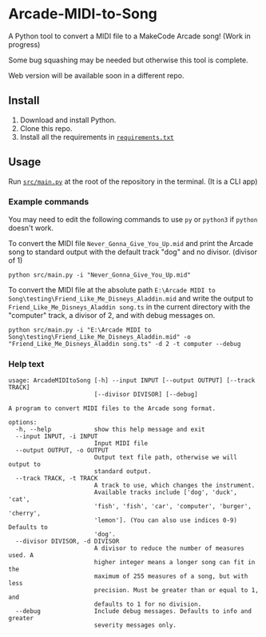 # Arcade-MIDI-to-Song

A Python tool to convert a MIDI file to a MakeCode Arcade song! (Work in
progress)

Some bug squashing may be needed but otherwise this tool is complete.

Web version will be available soon in a different repo.

## Install

1. Download and install Python.
2. Clone this repo.
3. Install all the requirements in [`requirements.txt`](requirements.txt)

## Usage

Run [`src/main.py`](src/main.py) at the root of the repository in the terminal.
(It is a CLI app)

### Example commands

You may need to edit the following commands to use `py` or `python3` if
`python` doesn't work.

To convert the MIDI file `Never_Gonna_Give_You_Up.mid` and print the Arcade
song to standard output with the default track "dog" and no divisor.
(divisor of 1)

```commandline
python src/main.py -i "Never_Gonna_Give_You_Up.mid"
```

To convert the MIDI file at the absolute path
`E:\Arcade MIDI to Song\testing\Friend_Like_Me_Disneys_Aladdin.mid` and
write the output to `Friend_Like_Me_Disneys_Aladdin song.ts` in the current
directory with the "computer" track, a divisor of 2, and with debug messages
on.

```commandline
python src/main.py -i "E:\Arcade MIDI to Song\testing\Friend_Like_Me_Disneys_Aladdin.mid" -o "Friend_Like_Me_Disneys_Aladdin song.ts" -d 2 -t computer --debug
```

### Help text

```commandline
usage: ArcadeMIDItoSong [-h] --input INPUT [--output OUTPUT] [--track TRACK]
                        [--divisor DIVISOR] [--debug]

A program to convert MIDI files to the Arcade song format.

options:
  -h, --help            show this help message and exit
  --input INPUT, -i INPUT
                        Input MIDI file
  --output OUTPUT, -o OUTPUT
                        Output text file path, otherwise we will output to
                        standard output.
  --track TRACK, -t TRACK
                        A track to use, which changes the instrument.
                        Available tracks include ['dog', 'duck', 'cat',
                        'fish', 'fish', 'car', 'computer', 'burger', 'cherry',
                        'lemon']. (You can also use indices 0-9) Defaults to
                        'dog'.
  --divisor DIVISOR, -d DIVISOR
                        A divisor to reduce the number of measures used. A
                        higher integer means a longer song can fit in the
                        maximum of 255 measures of a song, but with less
                        precision. Must be greater than or equal to 1, and
                        defaults to 1 for no division.
  --debug               Include debug messages. Defaults to info and greater
                        severity messages only.
```

